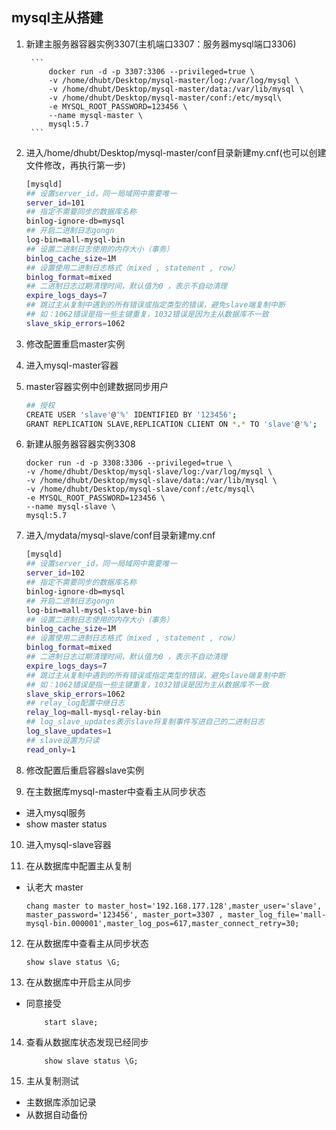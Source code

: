 ## mysql主从搭建
1. 新建主服务器容器实例3307(主机端口3307：服务器mysql端口3306)

        ```
            docker run -d -p 3307:3306 --privileged=true \
            -v /home/dhubt/Desktop/mysql-master/log:/var/log/mysql \
            -v /home/dhubt/Desktop/mysql-master/data:/var/lib/mysql \
            -v /home/dhubt/Desktop/mysql-master/conf:/etc/mysql\
            -e MYSQL_ROOT_PASSWORD=123456 \
            --name mysql-master \
            mysql:5.7
        ```
2. 进入/home/dhubt/Desktop/mysql-master/conf目录新建my.cnf(也可以创建文件修改，再执行第一步)
    ```bash
    [mysqld]
    ## 设置server_id，同一局域网中需要唯一
    server_id=101
    ## 指定不需要同步的数据库名称
    binlog-ignore-db=mysql
    ## 开启二进制日志gongn
    log-bin=mall-mysql-bin
    ## 设置二进制日志使用的内存大小（事务）
    binlog_cache_size=1M
    ## 设置使用二进制日志格式（mixed , statement , row）
    binlog_format=mixed
    ## 二进制日志过期清理时间，默认值为0 ，表示不自动清理
    expire_logs_days=7
    ## 跳过主从复制中遇到的所有错误或指定类型的错误，避免slave端复制中断
    ## 如：1062错误是指一些主键重复，1032错误是因为主从数据库不一致
    slave_skip_errors=1062
    ```

3. 修改配置重启master实例

4. 进入mysql-master容器

5. master容器实例中创建数据同步用户
    ```bash 
    ## 授权
    CREATE USER 'slave'@'%' IDENTIFIED BY '123456';
    GRANT REPLICATION SLAVE,REPLICATION CLIENT ON *.* TO 'slave'@'%';
    ```

6. 新建从服务器容器实例3308
    ```
    docker run -d -p 3308:3306 --privileged=true \
    -v /home/dhubt/Desktop/mysql-slave/log:/var/log/mysql \
    -v /home/dhubt/Desktop/mysql-slave/data:/var/lib/mysql \
    -v /home/dhubt/Desktop/mysql-slave/conf:/etc/mysql\
    -e MYSQL_ROOT_PASSWORD=123456 \
    --name mysql-slave \
    mysql:5.7
    ```
7. 进入/mydata/mysql-slave/conf目录新建my.cnf
    ```bash
    [mysqld]
    ## 设置server_id，同一局域网中需要唯一
    server_id=102
    ## 指定不需要同步的数据库名称
    binlog-ignore-db=mysql
    ## 开启二进制日志gongn
    log-bin=mall-mysql-slave-bin
    ## 设置二进制日志使用的内存大小（事务）
    binlog_cache_size=1M
    ## 设置使用二进制日志格式（mixed , statement , row）
    binlog_format=mixed
    ## 二进制日志过期清理时间，默认值为0 ，表示不自动清理
    expire_logs_days=7
    ## 跳过主从复制中遇到的所有错误或指定类型的错误，避免slave端复制中断
    ## 如：1062错误是指一些主键重复，1032错误是因为主从数据库不一致
    slave_skip_errors=1062
    ## relay_log配置中继日志
    relay_log=mall-mysql-relay-bin
    ## log_slave_updates表示slave将复制事件写进自己的二进制日志
    log_slave_updates=1
    ## slave设置为只读
    read_only=1
    ```
8. 修改配置后重启容器slave实例

9. 在主数据库mysql-master中查看主从同步状态
- 进入mysql服务
- show master status 

10. 进入mysql-slave容器

11. 在从数据库中配置主从复制
- 认老大 master
    ```
    chang master to master_host='192.168.177.128',master_user='slave', master_password='123456', master_port=3307 , master_log_file='mall-mysql-bin.000001',master_log_pos=617,master_connect_retry=30;
    ```

12. 在从数据库中查看主从同步状态
    ```
    show slave status \G;
    ```
13. 在从数据库中开启主从同步
- 同意接受
    ```
        start slave;
    ```

14. 查看从数据库状态发现已经同步    
    ```
        show slave status \G;
    ```

15. 主从复制测试
- 主数据库添加记录
- 从数据自动备份